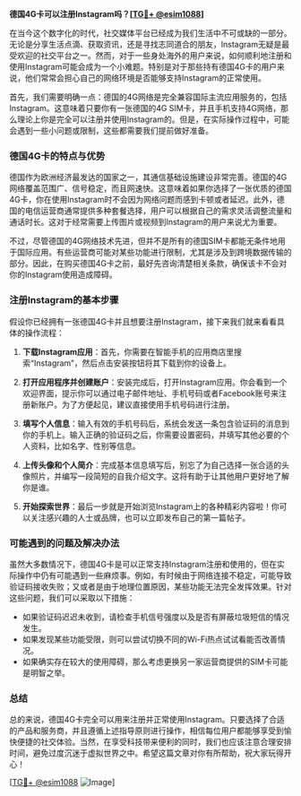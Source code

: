 **德国4G卡可以注册Instagram吗？[[TG💪+ @esim1088](https://t.me/s/esim1088)]**

在当今这个数字化的时代，社交媒体平台已经成为我们生活中不可或缺的一部分。无论是分享生活点滴、获取资讯，还是寻找志同道合的朋友，Instagram无疑是最受欢迎的社交平台之一。然而，对于一些身处海外的用户来说，如何顺利地注册和使用Instagram可能会成为一个小难题。特别是对于那些持有德国4G卡的用户来说，他们常常会担心自己的网络环境是否能够支持Instagram的正常使用。

首先，我们需要明确一点：德国的4G网络是完全兼容国际主流应用服务的，包括Instagram。这意味着只要你有一张德国的4G SIM卡，并且手机支持4G网络，那么理论上你是完全可以注册并使用Instagram的。但是，在实际操作过程中，可能会遇到一些小问题或限制，这些都需要我们提前做好准备。

### 德国4G卡的特点与优势

德国作为欧洲经济最发达的国家之一，其通信基础设施建设非常完善。德国的4G网络覆盖范围广、信号稳定，而且网速快。这意味着如果你选择了一张优质的德国4G卡，你在使用Instagram时不会因为网络问题而感到卡顿或者延迟。此外，德国的电信运营商通常提供多种套餐选择，用户可以根据自己的需求灵活调整流量和通话时长。这对于经常需要上传图片或视频到Instagram的用户来说尤为重要。

不过，尽管德国的4G网络技术先进，但并不是所有的德国SIM卡都能无条件地用于国际应用。有些运营商可能对某些功能进行限制，尤其是涉及到跨境数据传输的部分。因此，在购买德国4G卡之前，最好先咨询清楚相关条款，确保该卡不会对你的Instagram使用造成障碍。

### 注册Instagram的基本步骤

假设你已经拥有一张德国4G卡并且想要注册Instagram，接下来我们就来看看具体的操作流程：

1. **下载Instagram应用**：首先，你需要在智能手机的应用商店里搜索“Instagram”，然后点击安装按钮将其下载到你的设备上。
   
2. **打开应用程序并创建账户**：安装完成后，打开Instagram应用。你会看到一个欢迎界面，提示你可以通过电子邮件地址、手机号码或者Facebook账号来注册新账户。为了方便起见，建议直接使用手机号码进行注册。

3. **填写个人信息**：输入有效的手机号码后，系统会发送一条包含验证码的消息到你的手机上。输入正确的验证码之后，你需要设置密码，并填写其他必要的个人资料，比如名字、性别等信息。

4. **上传头像和个人简介**：完成基本信息填写后，别忘了为自己选择一张合适的头像照片，并编写一段简短的自我介绍文字。这将有助于让其他用户更好地了解你是谁。

5. **开始探索世界**：最后一步就是开始浏览Instagram上的各种精彩内容啦！你可以关注感兴趣的人士或品牌，也可以立即发布自己的第一篇帖子。

### 可能遇到的问题及解决办法

虽然大多数情况下，德国4G卡是可以正常支持Instagram注册和使用的，但在实际操作中仍有可能遇到一些麻烦事。例如，有时候由于网络连接不稳定，可能导致验证码接收失败；又或者是由于地理位置原因，某些功能无法完全发挥效果。针对这些问题，我们可以采取以下措施：

- 如果验证码迟迟未收到，请检查手机信号强度以及是否有屏蔽垃圾短信的情况发生。
- 如果发现某些功能受限，则可以尝试切换不同的Wi-Fi热点试试看能否改善情况。
- 如果确实存在较大的使用障碍，那么考虑更换另一家运营商提供的SIM卡可能是明智之举。

### 总结

总的来说，德国4G卡完全可以用来注册并正常使用Instagram。只要选择了合适的产品和服务商，并且遵循上述指导原则进行操作，相信每位用户都能够享受到愉快便捷的社交体验。当然，在享受科技带来便利的同时，我们也应该注意合理安排时间，避免过度沉迷于虚拟世界之中。希望这篇文章对你有所帮助，祝大家玩得开心！

[[TG💪+ @esim1088](https://t.me/s/esim1088) ![Image](https://i.postimg.cc/4NQfJmqS/Snipaste-2025-05-13-00-14-12.png)]